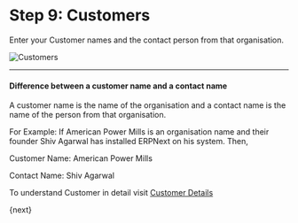 # Step 9: Customers

Enter your Customer names and the contact person from that organisation.


<img alt="Customers" class="screenshot" src="/docs/assets/img/setup-wizard/step-8.png">

---

#### Difference between a customer name and a contact name

A customer name is the name of the organisation and a contact name is the name of the person from that organisation.

For Example: If American Power Mills is an organisation name and their founder Shiv Agarwal has installed ERPNext on his system. Then,

Customer Name: American Power Mills

Contact Name:  Shiv Agarwal

To understand Customer in detail visit [Customer Details](/docs/user/manual/en/CRM/customer.html)

{next}
